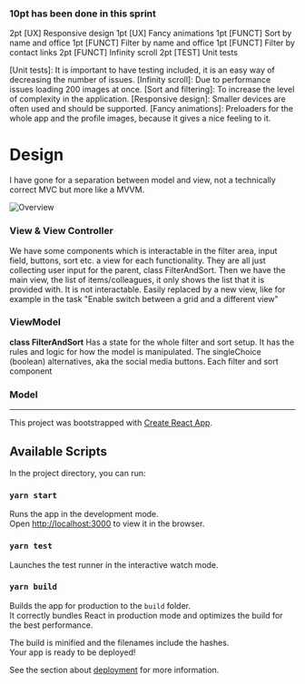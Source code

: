 ### 10pt has been done in this sprint

2pt [UX] Responsive design
1pt [UX] Fancy animations
1pt [FUNCT] Sort by name and office
1pt [FUNCT] Filter by name and office
1pt [FUNCT] Filter by contact links
2pt [FUNCT] Infinity scroll
2pt [TEST] Unit tests

[Unit tests]: It is important to have testing included, it is an easy way of decreasing the number of issues.
[Infinity scroll]: Due to performance issues loading 200 images at once.
[Sort and filtering]: To increase the level of complexity in the application.
[Responsive design]: Smaller devices are often used and should be supported.
[Fancy animations]: Preloaders for the whole app and the profile images, because it gives a nice feeling to it.

# Design

I have gone for a separation between model and view, not a technically correct MVC but more like a MVVM.

![Overview]("./overview.jpg")

### View & View Controller

We have some components which is interactable in the filter area, input field, buttons, sort etc. a view for each functionality. They are all just collecting user input for the parent, class FilterAndSort.
Then we have the main view, the list of items/colleagues, it only shows the list that it is provided with. It is not interactable. Easily replaced by a new view, like for example in the task "Enable switch between a grid and a different view"

### ViewModel

**class FilterAndSort**
Has a state for the whole filter and sort setup. It has the rules and logic for how the model is manipulated.
The singleChoice (boolean) alternatives, aka the social media buttons. Each filter and sort component

### Model

---

This project was bootstrapped with [Create React App](https://github.com/facebook/create-react-app).

## Available Scripts

In the project directory, you can run:

### `yarn start`

Runs the app in the development mode.<br />
Open [http://localhost:3000](http://localhost:3000) to view it in the browser.

### `yarn test`

Launches the test runner in the interactive watch mode.<br />

### `yarn build`

Builds the app for production to the `build` folder.<br />
It correctly bundles React in production mode and optimizes the build for the best performance.

The build is minified and the filenames include the hashes.<br />
Your app is ready to be deployed!

See the section about [deployment](https://facebook.github.io/create-react-app/docs/deployment) for more information.
